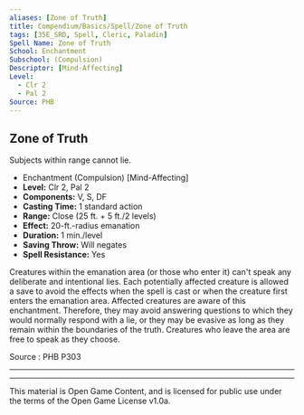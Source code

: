```yaml
---
aliases: [Zone of Truth]
title: Compendium/Basics/Spell/Zone of Truth
tags: [35E_SRD, Spell, Cleric, Paladin]
Spell Name: Zone of Truth
School: Enchantment
Subschool: (Compulsion)
Descriptor: [Mind-Affecting]
Level:
  - Clr 2
  - Pal 2
Source: PHB
---
```



## Zone of Truth

Subjects within range cannot lie.

*   Enchantment (Compulsion) [Mind-Affecting]
*   **Level:** Clr 2, Pal 2
*   **Components:** V, S, DF
*   **Casting Time:** 1 standard action
*   **Range:** Close (25 ft. + 5 ft./2 levels)
*   **Effect:** 20-ft.-radius emanation
*   **Duration:** 1 min./level
*   **Saving Throw:** Will negates
*   **Spell Resistance:** Yes

<p>Creatures within the emanation area (or those who enter it) can't speak any deliberate and intentional lies. Each potentially affected creature is allowed a save to avoid the effects when the spell is cast or when the creature first enters the emanation area. Affected creatures are aware of this enchantment. Therefore, they may avoid answering questions to which they would normally respond with a lie, or they may be evasive as long as they remain within the boundaries of the truth. Creatures who leave the area are free to speak as they choose.</p><p> </p>

Source : PHB P303

---

---

This material is Open Game Content, and is licensed for public use under
the terms of the Open Game License v1.0a.
